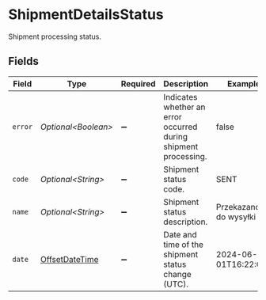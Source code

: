 # ShipmentDetailsStatus

Shipment processing status.


## Fields

| Field                                                                                     | Type                                                                                      | Required                                                                                  | Description                                                                               | Example                                                                                   |
| ----------------------------------------------------------------------------------------- | ----------------------------------------------------------------------------------------- | ----------------------------------------------------------------------------------------- | ----------------------------------------------------------------------------------------- | ----------------------------------------------------------------------------------------- |
| `error`                                                                                   | *Optional\<Boolean>*                                                                      | :heavy_minus_sign:                                                                        | Indicates whether an error occurred during shipment processing.                           | false                                                                                     |
| `code`                                                                                    | *Optional\<String>*                                                                       | :heavy_minus_sign:                                                                        | Shipment status code.                                                                     | SENT                                                                                      |
| `name`                                                                                    | *Optional\<String>*                                                                       | :heavy_minus_sign:                                                                        | Shipment status description.                                                              | Przekazano do wysyłki                                                                     |
| `date`                                                                                    | [OffsetDateTime](https://docs.oracle.com/javase/8/docs/api/java/time/OffsetDateTime.html) | :heavy_minus_sign:                                                                        | Date and time of the shipment status change (UTC).                                        | 2024-06-01T16:22:07Z                                                                      |